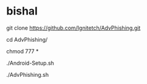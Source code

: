 # bishal
git clone https://github.com/Ignitetch/AdvPhishing.git

cd AdvPhishing/

chmod 777 *

./Android-Setup.sh

./AdvPhishing.sh
